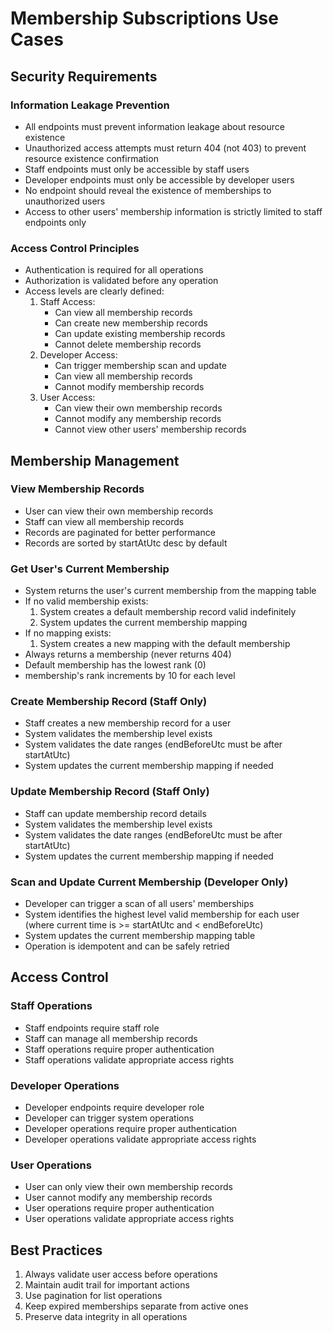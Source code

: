 # Membership Subscriptions Use Cases

## Security Requirements

### Information Leakage Prevention
- All endpoints must prevent information leakage about resource existence
- Unauthorized access attempts must return 404 (not 403) to prevent resource existence confirmation
- Staff endpoints must only be accessible by staff users
- Developer endpoints must only be accessible by developer users
- No endpoint should reveal the existence of memberships to unauthorized users
- Access to other users' membership information is strictly limited to staff endpoints only

### Access Control Principles
- Authentication is required for all operations
- Authorization is validated before any operation
- Access levels are clearly defined:
  1. Staff Access:
     - Can view all membership records
     - Can create new membership records
     - Can update existing membership records
     - Cannot delete membership records
  2. Developer Access:
     - Can trigger membership scan and update
     - Can view all membership records
     - Cannot modify membership records
  3. User Access:
     - Can view their own membership records
     - Cannot modify any membership records
     - Cannot view other users' membership records

## Membership Management

### View Membership Records
- User can view their own membership records
- Staff can view all membership records
- Records are paginated for better performance
- Records are sorted by startAtUtc desc by default

### Get User's Current Membership
- System returns the user's current membership from the mapping table
- If no valid membership exists:
  1. System creates a default membership record valid indefinitely
  2. System updates the current membership mapping
- If no mapping exists:
  1. System creates a new mapping with the default membership
- Always returns a membership (never returns 404)
- Default membership has the lowest rank (0)
- membership's rank increments by 10 for each level

### Create Membership Record (Staff Only)
- Staff creates a new membership record for a user
- System validates the membership level exists
- System validates the date ranges (endBeforeUtc must be after startAtUtc)
- System updates the current membership mapping if needed

### Update Membership Record (Staff Only)
- Staff can update membership record details
- System validates the membership level exists
- System validates the date ranges (endBeforeUtc must be after startAtUtc)
- System updates the current membership mapping if needed

### Scan and Update Current Membership (Developer Only)
- Developer can trigger a scan of all users' memberships
- System identifies the highest level valid membership for each user (where current time is >= startAtUtc and < endBeforeUtc)
- System updates the current membership mapping table
- Operation is idempotent and can be safely retried

## Access Control

### Staff Operations
- Staff endpoints require staff role
- Staff can manage all membership records
- Staff operations require proper authentication
- Staff operations validate appropriate access rights

### Developer Operations
- Developer endpoints require developer role
- Developer can trigger system operations
- Developer operations require proper authentication
- Developer operations validate appropriate access rights

### User Operations
- User can only view their own membership records
- User cannot modify any membership records
- User operations require proper authentication
- User operations validate appropriate access rights

## Best Practices

1. Always validate user access before operations
2. Maintain audit trail for important actions
3. Use pagination for list operations
4. Keep expired memberships separate from active ones
5. Preserve data integrity in all operations 